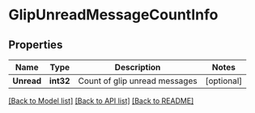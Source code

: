 # GlipUnreadMessageCountInfo

## Properties
Name | Type | Description | Notes
------------ | ------------- | ------------- | -------------
**Unread** | **int32** | Count of glip unread messages | [optional] 

[[Back to Model list]](../README.md#documentation-for-models) [[Back to API list]](../README.md#documentation-for-api-endpoints) [[Back to README]](../README.md)


